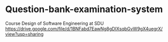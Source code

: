 # Question-bank-examination-system
Course Design of Software Engineering at SDU
https://drive.google.com/file/d/1BNFabd7EawNg8gDIXsqbGvW9gX4uegrX/view?usp=sharing
